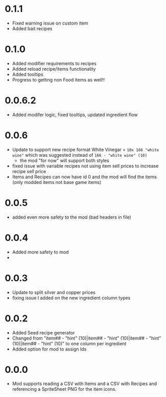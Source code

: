 # 0.1.1
- Fixed warning issue on custom item
- Added bait recipes

# 0.1.0
- Added modifier requirements to recipes
- Added reload recipe/items functionality
- Added tooltips
- Progress to getting non Food items as well!!

# 0.0.6.2
- Added modifer logic, fixed tooltips, updated ingredient flow

# 0.0.6
- Update to support new recipe format White Vinegar = `10x 166 "white wine"` which was suggested instead of `166 - "white wine" (10)`
  - the mod "for now" will support both styles
- fixed issue with variable recipes not using item sell prices to increase recipe sell price
- Items and Recipes can now have id 0 and the mod will find the items (only modded items not base game items)

# 0.0.5
- added even more safety to the mod (bad headers in file)

# 0.0.4
- Added more safety to mod
- 

# 0.0.3
- Update to split silver and copper prices
- fixing issue I added on the new ingredient column types

# 0.0.2
- Added Seed recipe generator
- Changed from "item## - "hint" (10)|item## - "hint" (10)|item## - "hint" (10)|item## - "hint" (10)" to one column per ingredient
- Added option for mod to assign Ids

# 0.0.0
- Mod supports reading a CSV with Items and a CSV with Recipes and referencing a SpriteSheet PNG for the item icons.